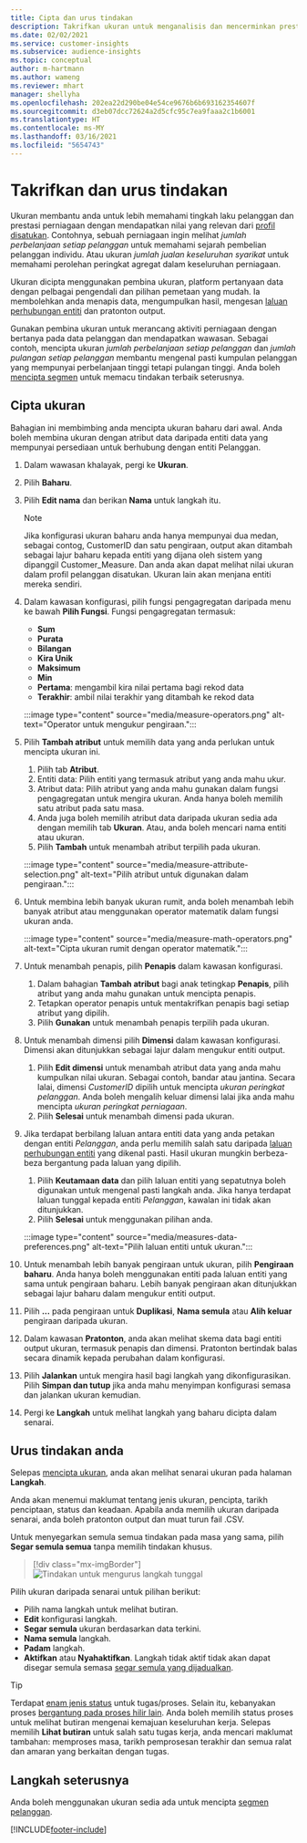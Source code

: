 ```yaml
---
title: Cipta dan urus tindakan
description: Takrifkan ukuran untuk menganalisis dan mencerminkan prestasi perniagaan anda.
ms.date: 02/02/2021
ms.service: customer-insights
ms.subservice: audience-insights
ms.topic: conceptual
author: m-hartmann
ms.author: wameng
ms.reviewer: mhart
manager: shellyha
ms.openlocfilehash: 202ea22d290be04e54ce9676b6b693162354607f
ms.sourcegitcommit: d3eb07dcc72624a2d5cfc95c7ea9faaa2c1b6001
ms.translationtype: HT
ms.contentlocale: ms-MY
ms.lasthandoff: 03/16/2021
ms.locfileid: "5654743"
---
```

# <a name="define-and-manage-measures"></a>Takrifkan dan urus tindakan

Ukuran membantu anda untuk lebih memahami tingkah laku pelanggan dan prestasi perniagaan dengan mendapatkan nilai yang relevan dari [profil disatukan](data-unification.md). Contohnya, sebuah perniagaan ingin melihat *jumlah perbelanjaan setiap pelanggan* untuk memahami sejarah pembelian pelanggan individu. Atau ukuran *jumlah jualan keseluruhan syarikat* untuk memahami perolehan peringkat agregat dalam keseluruhan perniagaan.  

Ukuran dicipta menggunakan pembina ukuran, platform pertanyaan data dengan pelbagai pengendali dan pilihan pemetaan yang mudah. Ia membolehkan anda menapis data, mengumpulkan hasil, mengesan [laluan perhubungan entiti](relationships.md) dan pratonton output.

Gunakan pembina ukuran untuk merancang aktiviti perniagaan dengan bertanya pada data pelanggan dan mendapatkan wawasan. Sebagai contoh, mencipta ukuran *jumlah perbelanjaan setiap pelanggan* dan *jumlah pulangan setiap pelanggan* membantu mengenal pasti kumpulan pelanggan yang mempunyai perbelanjaan tinggi tetapi pulangan tinggi. Anda boleh [mencipta segmen](segments.md) untuk memacu tindakan terbaik seterusnya. 

## <a name="create-a-measure"></a>Cipta ukuran

Bahagian ini membimbing anda mencipta ukuran baharu dari awal. Anda boleh membina ukuran dengan atribut data daripada entiti data yang mempunyai persediaan untuk berhubung dengan entiti Pelanggan. 

1. Dalam wawasan khalayak, pergi ke **Ukuran**.

1. Pilih **Baharu**.

1. Pilih **Edit nama** dan berikan **Nama** untuk langkah itu. 
   > [!NOTE]
   > Jika konfigurasi ukuran baharu anda hanya mempunyai dua medan, sebagai contog, CustomerID dan satu pengiraan, output akan ditambah sebagai lajur baharu kepada entiti yang dijana oleh sistem yang dipanggil Customer_Measure. Dan anda akan dapat melihat nilai ukuran dalam profil pelanggan disatukan. Ukuran lain akan menjana entiti mereka sendiri.

1. Dalam kawasan konfigurasi, pilih fungsi pengagregatan daripada menu ke bawah **Pilih Fungsi**. Fungsi pengagregatan termasuk: 
   - **Sum**
   - **Purata**
   - **Bilangan**
   - **Kira Unik**
   - **Maksimum**
   - **Min**
   - **Pertama**: mengambil kira nilai pertama bagi rekod data
   - **Terakhir**: ambil nilai terakhir yang ditambah ke rekod data

   :::image type="content" source="media/measure-operators.png" alt-text="Operator untuk mengukur pengiraan.":::

1. Pilih **Tambah atribut** untuk memilih data yang anda perlukan untuk mencipta ukuran ini.
   
   1. Pilih tab **Atribut**. 
   1. Entiti data: Pilih entiti yang termasuk atribut yang anda mahu ukur. 
   1. Atribut data: Pilih atribut yang anda mahu gunakan dalam fungsi pengagregatan untuk mengira ukuran. Anda hanya boleh memilih satu atribut pada satu masa.
   1. Anda juga boleh memilih atribut data daripada ukuran sedia ada dengan memilih tab **Ukuran**. Atau, anda boleh mencari nama entiti atau ukuran. 
   1. Pilih **Tambah** untuk menambah atribut terpilih pada ukuran.

   :::image type="content" source="media/measure-attribute-selection.png" alt-text="Pilih atribut untuk digunakan dalam pengiraan.":::

1. Untuk membina lebih banyak ukuran rumit, anda boleh menambah lebih banyak atribut atau menggunakan operator matematik dalam fungsi ukuran anda.

   :::image type="content" source="media/measure-math-operators.png" alt-text="Cipta ukuran rumit dengan operator matematik.":::

1. Untuk menambah penapis, pilih **Penapis** dalam kawasan konfigurasi. 
  
   1. Dalam bahagian **Tambah atribut** bagi anak tetingkap **Penapis**, pilih atribut yang anda mahu gunakan untuk mencipta penapis.
   1. Tetapkan operator penapis untuk mentakrifkan penapis bagi setiap atribut yang dipilih.
   1. Pilih **Gunakan** untuk menambah penapis terpilih pada ukuran.

1. Untuk menambah dimensi pilih **Dimensi** dalam kawasan konfigurasi. Dimensi akan ditunjukkan sebagai lajur dalam mengukur entiti output.
   1. Pilih **Edit dimensi** untuk menambah atribut data yang anda mahu kumpulkan nilai ukuran. Sebagai contoh, bandar atau jantina. Secara lalai, dimensi *CustomerID* dipilih untuk mencipta *ukuran peringkat pelanggan*. Anda boleh mengalih keluar dimensi lalai jika anda mahu mencipta *ukuran peringkat perniagaan*.
   1. Pilih **Selesai** untuk menambah dimensi pada ukuran.

1. Jika terdapat berbilang laluan antara entiti data yang anda petakan dengan entiti *Pelanggan*, anda perlu memilih salah satu daripada [laluan perhubungan entiti](relationships.md) yang dikenal pasti. Hasil ukuran mungkin berbeza-beza bergantung pada laluan yang dipilih. 
   1. Pilih **Keutamaan data** dan pilih laluan entiti yang sepatutnya boleh digunakan untuk mengenal pasti langkah anda. Jika hanya terdapat laluan tunggal kepada entiti *Pelanggan*, kawalan ini tidak akan ditunjukkan.
   1. Pilih **Selesai** untuk menggunakan pilihan anda. 

   :::image type="content" source="media/measures-data-preferences.png" alt-text="Pilih laluan entiti untuk ukuran.":::

1. Untuk menambah lebih banyak pengiraan untuk ukuran, pilih **Pengiraan baharu**. Anda hanya boleh menggunakan entiti pada laluan entiti yang sama untuk pengiraan baharu. Lebih banyak pengiraan akan ditunjukkan sebagai lajur baharu dalam mengukur entiti output.

1. Pilih **...** pada pengiraan untuk **Duplikasi**, **Nama semula** atau **Alih keluar** pengiraan daripada ukuran.

1. Dalam kawasan **Pratonton**, anda akan melihat skema data bagi entiti output ukuran, termasuk penapis dan dimensi. Pratonton bertindak balas secara dinamik kepada perubahan dalam konfigurasi.

1. Pilih **Jalankan** untuk mengira hasil bagi langkah yang dikonfigurasikan. Pilih **Simpan dan tutup** jika anda mahu menyimpan konfigurasi semasa dan jalankan ukuran kemudian.

1. Pergi ke **Langkah** untuk melihat langkah yang baharu dicipta dalam senarai.

## <a name="manage-your-measures"></a>Urus tindakan anda

Selepas [mencipta ukuran](#create-a-measure), anda akan melihat senarai ukuran pada halaman **Langkah**.

Anda akan menemui maklumat tentang jenis ukuran, pencipta, tarikh penciptaan, status dan keadaan. Apabila anda memilih ukuran daripada senarai, anda boleh pratonton output dan muat turun fail .CSV.

Untuk menyegarkan semula semua tindakan pada masa yang sama, pilih **Segar semula semua** tanpa memilih tindakan khusus.

> [!div class="mx-imgBorder"]
> ![Tindakan untuk mengurus langkah tunggal](media/measure-actions.png "Tindakan untuk mengurus langkah tunggal")

Pilih ukuran daripada senarai untuk pilihan berikut:

- Pilih nama langkah untuk melihat butiran.
- **Edit** konfigurasi langkah.
- **Segar semula** ukuran berdasarkan data terkini.
- **Nama semula** langkah.
- **Padam** langkah.
- **Aktifkan** atau **Nyahaktifkan**. Langkah tidak aktif tidak akan dapat disegar semula semasa [segar semula yang dijadualkan](system.md#schedule-tab).

> [!TIP]
> Terdapat [enam jenis status](system.md#status-types) untuk tugas/proses. Selain itu, kebanyakan proses [bergantung pada proses hilir lain](system.md#refresh-policies). Anda boleh memilih status proses untuk melihat butiran mengenai kemajuan keseluruhan kerja. Selepas memilih **Lihat butiran** untuk salah satu tugas kerja, anda mencari maklumat tambahan: memproses masa, tarikh pemprosesan terakhir dan semua ralat dan amaran yang berkaitan dengan tugas.

## <a name="next-step"></a>Langkah seterusnya

Anda boleh menggunakan ukuran sedia ada untuk mencipta [segmen pelanggan](segments.md).


[!INCLUDE[footer-include](../includes/footer-banner.md)]